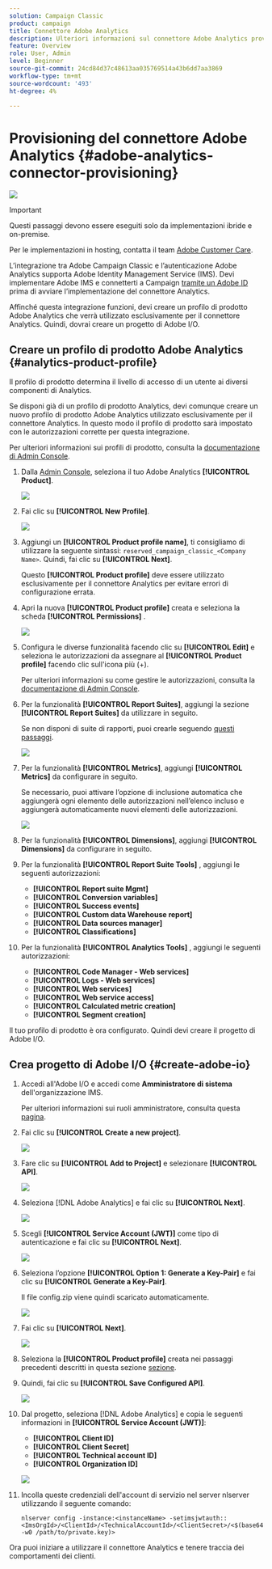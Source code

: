 ```yaml
---
solution: Campaign Classic
product: campaign
title: Connettore Adobe Analytics
description: Ulteriori informazioni sul connettore Adobe Analytics provisioning
feature: Overview
role: User, Admin
level: Beginner
source-git-commit: 24cd84d37c48613aa035769514a43b6dd7aa3869
workflow-type: tm+mt
source-wordcount: '493'
ht-degree: 4%

---
```


# Provisioning del connettore Adobe Analytics {#adobe-analytics-connector-provisioning}

![](../../assets/common.svg)

>[!IMPORTANT]
>
> Questi passaggi devono essere eseguiti solo da implementazioni ibride e on-premise.
>
>Per le implementazioni in hosting, contatta il team [Adobe Customer Care](https://helpx.adobe.com/it/enterprise/admin-guide.html/enterprise/using/support-for-experience-cloud.ug.html).

L’integrazione tra Adobe Campaign Classic e l’autenticazione Adobe Analytics supporta Adobe Identity Management Service (IMS). Devi implementare Adobe IMS e connetterti a Campaign [tramite un Adobe ID](https://experienceleague.adobe.com/docs/campaign-classic/using/installing-campaign-classic/connect-to-campaign/connecting-via-an-adobe-id/about-adobe-id.html?lang=en) prima di avviare l’implementazione del connettore Analytics.

Affinché questa integrazione funzioni, devi creare un profilo di prodotto Adobe Analytics che verrà utilizzato esclusivamente per il connettore Analytics. Quindi, dovrai creare un progetto di Adobe I/O.

## Creare un profilo di prodotto Adobe Analytics {#analytics-product-profile}

Il profilo di prodotto determina il livello di accesso di un utente ai diversi componenti di Analytics.

Se disponi già di un profilo di prodotto Analytics, devi comunque creare un nuovo profilo di prodotto Adobe Analytics utilizzato esclusivamente per il connettore Analytics. In questo modo il profilo di prodotto sarà impostato con le autorizzazioni corrette per questa integrazione.

Per ulteriori informazioni sui profili di prodotto, consulta la [documentazione di Admin Console](https://helpx.adobe.com/mt/enterprise/admin-guide.html).

1. Dalla [Admin Console](https://adminconsole.adobe.com/), seleziona il tuo Adobe Analytics **[!UICONTROL Product]**.

   ![](assets/do-not-localize/triggers_1.png)

1. Fai clic su **[!UICONTROL New Profile]**.

   ![](assets/do-not-localize/triggers_2.png)

1. Aggiungi un **[!UICONTROL Product profile name]**, ti consigliamo di utilizzare la seguente sintassi: `reserved_campaign_classic_<Company Name>`. Quindi, fai clic su **[!UICONTROL Next]**.

   Questo **[!UICONTROL Product profile]** deve essere utilizzato esclusivamente per il connettore Analytics per evitare errori di configurazione errata.

1. Apri la nuova **[!UICONTROL Product profile]** creata e seleziona la scheda **[!UICONTROL Permissions]** .

   ![](assets/do-not-localize/triggers_3.png)

1. Configura le diverse funzionalità facendo clic su **[!UICONTROL Edit]** e seleziona le autorizzazioni da assegnare al **[!UICONTROL Product profile]** facendo clic sull&#39;icona più (+).

   Per ulteriori informazioni su come gestire le autorizzazioni, consulta la [documentazione di Admin Console](https://helpx.adobe.com/mt/enterprise/using/manage-permissions-and-roles.html).

1. Per la funzionalità **[!UICONTROL Report Suites]**, aggiungi la sezione **[!UICONTROL Report Suites]** da utilizzare in seguito.

   Se non disponi di suite di rapporti, puoi crearle seguendo [questi passaggi](../../platform/using/adobe-analytics-connector.md#report-suite-analytics).

   ![](assets/do-not-localize/triggers_4.png)

1. Per la funzionalità **[!UICONTROL Metrics]**, aggiungi **[!UICONTROL Metrics]** da configurare in seguito.

   Se necessario, puoi attivare l’opzione di inclusione automatica che aggiungerà ogni elemento delle autorizzazioni nell’elenco incluso e aggiungerà automaticamente nuovi elementi delle autorizzazioni.

   ![](assets/do-not-localize/triggers_13.png)

1. Per la funzionalità **[!UICONTROL Dimensions]**, aggiungi **[!UICONTROL Dimensions]** da configurare in seguito.

1. Per la funzionalità **[!UICONTROL Report Suite Tools]** , aggiungi le seguenti autorizzazioni:

   * **[!UICONTROL Report suite Mgmt]**
   * **[!UICONTROL Conversion variables]**
   * **[!UICONTROL Success events]**
   * **[!UICONTROL Custom data Warehouse report]**
   * **[!UICONTROL Data sources manager]**
   * **[!UICONTROL Classifications]**

1. Per la funzionalità **[!UICONTROL Analytics Tools]** , aggiungi le seguenti autorizzazioni:

   * **[!UICONTROL Code Manager - Web services]**
   * **[!UICONTROL Logs - Web services]**
   * **[!UICONTROL Web services]**
   * **[!UICONTROL Web service access]**
   * **[!UICONTROL Calculated metric creation]**
   * **[!UICONTROL Segment creation]**

Il tuo profilo di prodotto è ora configurato. Quindi devi creare il progetto di Adobe I/O.

## Crea progetto di Adobe I/O {#create-adobe-io}

1. Accedi all&#39;Adobe I/O e accedi come **Amministratore di sistema** dell&#39;organizzazione IMS.

   Per ulteriori informazioni sui ruoli amministratore, consulta questa [pagina](https://helpx.adobe.com/enterprise/using/admin-roles.html).

1. Fai clic su **[!UICONTROL Create a new project]**.

   ![](assets/do-not-localize/triggers_5.png)

1. Fare clic su **[!UICONTROL Add to Project]** e selezionare **[!UICONTROL API]**.

   ![](assets/do-not-localize/triggers_6.png)

1. Seleziona [!DNL Adobe Analytics] e fai clic su **[!UICONTROL Next]**.

   ![](assets/do-not-localize/triggers_7.png)

1. Scegli **[!UICONTROL Service Account (JWT)]** come tipo di autenticazione e fai clic su **[!UICONTROL Next]**.

   ![](assets/do-not-localize/triggers_8.png)

1. Seleziona l’opzione **[!UICONTROL Option 1: Generate a Key-Pair]** e fai clic su **[!UICONTROL Generate a Key-Pair]**.

   Il file config.zip viene quindi scaricato automaticamente.

   ![](assets/do-not-localize/triggers_9.png)

1. Fai clic su **[!UICONTROL Next]**.

   ![](assets/do-not-localize/triggers_10.png)

1. Seleziona la **[!UICONTROL Product profile]** creata nei passaggi precedenti descritti in questa sezione [sezione](#analytics-product-profile).

1. Quindi, fai clic su **[!UICONTROL Save Configured API]**.

   ![](assets/do-not-localize/triggers_11.png)

1. Dal progetto, seleziona [!DNL Adobe Analytics] e copia le seguenti informazioni in **[!UICONTROL Service Account (JWT)]**:

   * **[!UICONTROL Client ID]**
   * **[!UICONTROL Client Secret]**
   * **[!UICONTROL Technical account ID]**
   * **[!UICONTROL Organization ID]**

   ![](assets/do-not-localize/triggers_12.png)

1. Incolla queste credenziali dell&#39;account di servizio nel server nlserver utilizzando il seguente comando:

   ```
   nlserver config -instance:<instanceName> -setimsjwtauth::<ImsOrgId>/<ClientId>/<TechnicalAccountId>/<ClientSecret>/<$(base64 -w0 /path/to/private.key)>
   ```

Ora puoi iniziare a utilizzare il connettore Analytics e tenere traccia dei comportamenti dei clienti.
